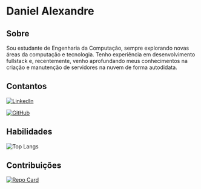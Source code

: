# Daniel Alexandre

## Sobre
Sou estudante de Engenharia da Computação, sempre explorando novas áreas da computação e tecnologia. Tenho experiência em desenvolvimento fullstack e, recentemente, venho aprofundando meus conhecimentos na criação e manutenção de servidores na nuvem de forma autodidata.
## Contantos 
[![LinkedIn](https://img.shields.io/badge/LinkedIn-0077B5?style=for-the-badge&logo=linkedin&logoColor=white)](www.linkedin.com/in/daniel-alexandre-332042284)

[![GitHub](https://img.shields.io/badge/GitHub-100000?style=for-the-badge&logo=github&logoColor=white)](https://github.com/Daniel-Alexsjr)

## Habilidades
![Top Langs](https://github-readme-stats-git-masterrstaa-rickstaa.vercel.app/api/top-langs/?username=daniel-alexsjr&layout=compact&bg_color=000e&title_color=87ceeb&text_color=87ceeb)
## Contribuições
[![Repo Card](https://github-readme-stats.vercel.app/api/pin/?username=daniel-alexsjr&repo=dio-lab-open-source&bg_color=000&border_color=&show_icons=true&icon_color=1a43bf5&title_color=87ceeb&text_color=FFF)](https://github.com/1brno/dio-lab-open-source)

